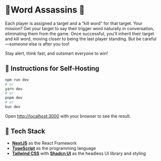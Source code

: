 # 🥷Word Assassins 🔪

Each player is assigned a target and a “kill word” for that target. Your mission? Get your target to say their trigger word naturally in conversation, eliminating them from the game. Once successful, you'll inherit their target and kill word, moving closer to being the last player standing. But be careful—someone else is after you too!

Stay alert, think fast, and outsmart everyone to win!

## 📝 Instructions for Self-Hosting

```bash
npm run dev
# or
yarn dev
# or
pnpm dev
# or
bun dev
```
Open [http://localhost:3000](http://localhost:3000) with your browser to see the result.

## 💪 Tech Stack

- [**NextJS**](https://nextjs.org/) as the React Framework
- [**TypeScript**](https://www.typescriptlang.org/) as the programming language
- [**Tailwind CSS**](https://tailwindcss.com/) with [**Shadcn UI**](https://ui.shadcn.com/) as the headless UI library and styling
